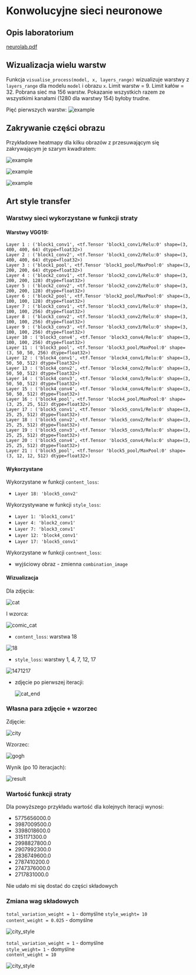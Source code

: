 # Konwolucyjne sieci neuronowe

## Opis laboratorium

[neurolab.pdf](neurolab.pdf)

## Wizualizacja wielu warstw

Funkcja `visualise_process(model, x, layers_range)` wizualizuje warstwy z `layers_range` dla modelu `model` i obrazu `x`. Limit warstw = 9. Limit kałów = 32. Pobrana sieć ma 156 warstw. Pokazanie wszystkich razem ze wszystkimi kanałami (1280 dla warstwy 154) byłoby trudne.

Pięć pierwszych warstw:
![example](resources/visualise_example.png)

## Zakrywanie części obrazu

Przykładowe heatmapy dla kilku obrazów z przesuwającym się zakrywającym je szarym kwadratem:

![example](resources/nosacz.png)

![example](resources/ship.png)

![example](resources/pomeranian.png)

## Art style transfer

### Warstwy sieci wykorzystane w funkcji straty

#### Warstwy VGG19:

```Layer 0 : ('input_1', <tf.Tensor 'concat:0' shape=(3, 400, 400, 3) dtype=float32>)
Layer 1 : ('block1_conv1', <tf.Tensor 'block1_conv1/Relu:0' shape=(3, 400, 400, 64) dtype=float32>)
Layer 2 : ('block1_conv2', <tf.Tensor 'block1_conv2/Relu:0' shape=(3, 400, 400, 64) dtype=float32>)
Layer 3 : ('block1_pool', <tf.Tensor 'block1_pool/MaxPool:0' shape=(3, 200, 200, 64) dtype=float32>)
Layer 4 : ('block2_conv1', <tf.Tensor 'block2_conv1/Relu:0' shape=(3, 200, 200, 128) dtype=float32>)
Layer 5 : ('block2_conv2', <tf.Tensor 'block2_conv2/Relu:0' shape=(3, 200, 200, 128) dtype=float32>)
Layer 6 : ('block2_pool', <tf.Tensor 'block2_pool/MaxPool:0' shape=(3, 100, 100, 128) dtype=float32>)
Layer 7 : ('block3_conv1', <tf.Tensor 'block3_conv1/Relu:0' shape=(3, 100, 100, 256) dtype=float32>)
Layer 8 : ('block3_conv2', <tf.Tensor 'block3_conv2/Relu:0' shape=(3, 100, 100, 256) dtype=float32>)
Layer 9 : ('block3_conv3', <tf.Tensor 'block3_conv3/Relu:0' shape=(3, 100, 100, 256) dtype=float32>)
Layer 10 : ('block3_conv4', <tf.Tensor 'block3_conv4/Relu:0' shape=(3, 100, 100, 256) dtype=float32>)
Layer 11 : ('block3_pool', <tf.Tensor 'block3_pool/MaxPool:0' shape=(3, 50, 50, 256) dtype=float32>)
Layer 12 : ('block4_conv1', <tf.Tensor 'block4_conv1/Relu:0' shape=(3, 50, 50, 512) dtype=float32>)
Layer 13 : ('block4_conv2', <tf.Tensor 'block4_conv2/Relu:0' shape=(3, 50, 50, 512) dtype=float32>)
Layer 14 : ('block4_conv3', <tf.Tensor 'block4_conv3/Relu:0' shape=(3, 50, 50, 512) dtype=float32>)
Layer 15 : ('block4_conv4', <tf.Tensor 'block4_conv4/Relu:0' shape=(3, 50, 50, 512) dtype=float32>)
Layer 16 : ('block4_pool', <tf.Tensor 'block4_pool/MaxPool:0' shape=(3, 25, 25, 512) dtype=float32>)
Layer 17 : ('block5_conv1', <tf.Tensor 'block5_conv1/Relu:0' shape=(3, 25, 25, 512) dtype=float32>)
Layer 18 : ('block5_conv2', <tf.Tensor 'block5_conv2/Relu:0' shape=(3, 25, 25, 512) dtype=float32>)
Layer 19 : ('block5_conv3', <tf.Tensor 'block5_conv3/Relu:0' shape=(3, 25, 25, 512) dtype=float32>)
Layer 20 : ('block5_conv4', <tf.Tensor 'block5_conv4/Relu:0' shape=(3, 25, 25, 512) dtype=float32>)
Layer 21 : ('block5_pool', <tf.Tensor 'block5_pool/MaxPool:0' shape=(3, 12, 12, 512) dtype=float32>)
```

#### Wykorzystane

Wykorzystane w funkcji `content_loss`:

- `Layer 18: 'block5_conv2'`

Wykorzystywane w funkcji `style_loss`:

- `Layer 1: 'block1_conv1'`
- `Layer 4: 'block2_conv1'`
- `Layer 7: 'block3_conv1'`
- `Layer 12: 'block4_conv1'`
- `Layer 17: 'block5_conv1'`

Wykorzystane w funkcji `contnent_loss`:

- wyjściowy obraz - zmienna `combination_image`

#### Wizualizacja

Dla zdjęcia:

![cat](cat.jpg)

I wzorca:

![comic_cat](comic_cat.jpg)

- `content_loss`: warstwa 18

![18](resources/cat18.png)

- `style_loss`: warstwy 1, 4, 7, 12, 17

![1471217](resources/cat1471217.png)

- zdjęcie po pierwszej iteracji:

  ![cat_end](resources/cat_end.png)

### Własna para zdjęcie + wzorzec

Zdjęcie:

![city](city.jpg)

Wzorzec: 

![gogh](gogh.jpg)

Wynik (po 10 iteracjach):

![result](resources/city_end.png)

### Wartość funkcji straty

Dla powyższego przykładu wartość dla kolejnych iteracji wynosi:

-  5775656000.0
- 3987009500.0
-  3398018600.0
- 3151171300.0
- 2998827800.0
- 2907992300.0
- 2836749600.0
-  2787410200.0
-  2747376000.0
-  2717831000.0

Nie udało mi się dostać do części składowych

### Zmiana wag składowych

`total_variation_weight = 1`  - domyślne 
`style_weight= 10`   
`content_weight = 0.025` - domyślne

![city_style](resources/city_style.png)



`total_variation_weight = 1` - domyślne   
`style_weight= 1`  - domyślne   
`content_weight = 10`

![city_style](resources/city_content.png)


